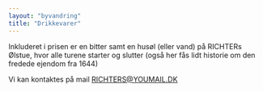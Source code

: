 ```yaml
---
layout: "byvandring"
title: "Drikkevarer"
---
```

Inkluderet i prisen er en bitter samt en husøl (eller vand) på RICHTERs Ølstue, hvor alle turene starter og slutter (også her fås lidt historie om den fredede ejendom fra 1644)

Vi kan kontaktes på mail RICHTERS@YOUMAIL.DK